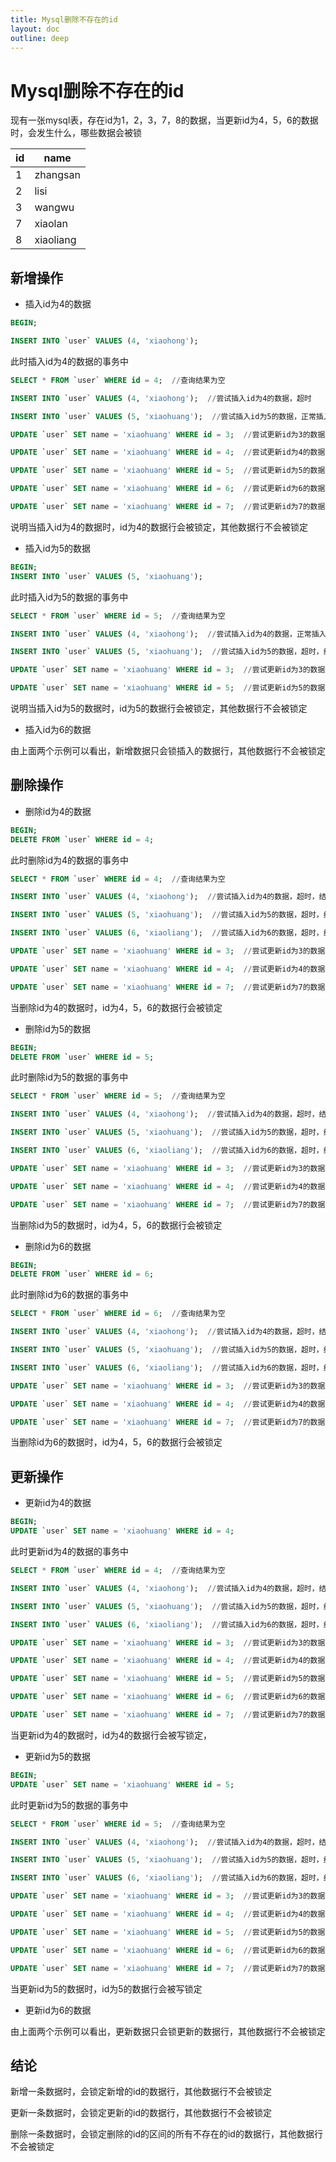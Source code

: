 ```yaml
---
title: Mysql删除不存在的id
layout: doc
outline: deep
---
```


# Mysql删除不存在的id

现有一张mysql表，存在id为1，2，3，7，8的数据，当更新id为4，5，6的数据时，会发生什么，哪些数据会被锁

| id  | name      |
| --- | --------- |
| 1   | zhangsan  |
| 2   | lisi      |
| 3   | wangwu    |
| 7   | xiaolan   |
| 8   | xiaoliang |

## 新增操作

- 插入id为4的数据

```sql
BEGIN;

INSERT INTO `user` VALUES (4, 'xiaohong');
```

此时插入id为4的数据的事务中

```sql
SELECT * FROM `user` WHERE id = 4;  //查询结果为空

INSERT INTO `user` VALUES (4, 'xiaohong');  //尝试插入id为4的数据，超时

INSERT INTO `user` VALUES (5, 'xiaohuang');  //尝试插入id为5的数据，正常插入

UPDATE `user` SET name = 'xiaohuang' WHERE id = 3;  //尝试更新id为3的数据，正常更新

UPDATE `user` SET name = 'xiaohuang' WHERE id = 4;  //尝试更新id为4的数据，超时

UPDATE `user` SET name = 'xiaohuang' WHERE id = 5;  //尝试更新id为5的数据，更新0条数据，但并没有超时

UPDATE `user` SET name = 'xiaohuang' WHERE id = 6;  //尝试更新id为6的数据，更新0条数据，但并没有超时

UPDATE `user` SET name = 'xiaohuang' WHERE id = 7;  //尝试更新id为7的数据，正常更新
```

说明当插入id为4的数据时，id为4的数据行会被锁定，其他数据行不会被锁定

- 插入id为5的数据

```sql
BEGIN;
INSERT INTO `user` VALUES (5, 'xiaohuang');
```

此时插入id为5的数据的事务中

```sql
SELECT * FROM `user` WHERE id = 5;  //查询结果为空

INSERT INTO `user` VALUES (4, 'xiaohong');  //尝试插入id为4的数据，正常插入

INSERT INTO `user` VALUES (5, 'xiaohuang');  //尝试插入id为5的数据，超时，结果显示为锁超时

UPDATE `user` SET name = 'xiaohuang' WHERE id = 3;  //尝试更新id为3的数据，正常更新

UPDATE `user` SET name = 'xiaohuang' WHERE id = 5;  //尝试更新id为5的数据，超时
```

说明当插入id为5的数据时，id为5的数据行会被锁定，其他数据行不会被锁定

- 插入id为6的数据

由上面两个示例可以看出，新增数据只会锁插入的数据行，其他数据行不会被锁定

## 删除操作

- 删除id为4的数据

```sql
BEGIN;
DELETE FROM `user` WHERE id = 4;
```

此时删除id为4的数据的事务中

```sql
SELECT * FROM `user` WHERE id = 4;  //查询结果为空

INSERT INTO `user` VALUES (4, 'xiaohong');  //尝试插入id为4的数据，超时，结果显示为锁超时

INSERT INTO `user` VALUES (5, 'xiaohuang');  //尝试插入id为5的数据，超时，结果显示为锁超时

INSERT INTO `user` VALUES (6, 'xiaoliang');  //尝试插入id为6的数据，超时，结果显示为锁超时

UPDATE `user` SET name = 'xiaohuang' WHERE id = 3;  //尝试更新id为3的数据，正常更新

UPDATE `user` SET name = 'xiaohuang' WHERE id = 4;  //尝试更新id为4的数据，超时,结果显示为锁超时

UPDATE `user` SET name = 'xiaohuang' WHERE id = 7;  //尝试更新id为7的数据，正常更新
```

当删除id为4的数据时，id为4，5，6的数据行会被锁定

- 删除id为5的数据

```sql
BEGIN;
DELETE FROM `user` WHERE id = 5;
```

此时删除id为5的数据的事务中

```sql
SELECT * FROM `user` WHERE id = 5;  //查询结果为空

INSERT INTO `user` VALUES (4, 'xiaohong');  //尝试插入id为4的数据，超时，结果显示为锁超时

INSERT INTO `user` VALUES (5, 'xiaohuang');  //尝试插入id为5的数据，超时，结果显示为锁超时

INSERT INTO `user` VALUES (6, 'xiaoliang');  //尝试插入id为6的数据，超时，结果显示为锁超时

UPDATE `user` SET name = 'xiaohuang' WHERE id = 3;  //尝试更新id为3的数据，正常更新

UPDATE `user` SET name = 'xiaohuang' WHERE id = 4;  //尝试更新id为4的数据，超时,结果显示为锁超时

UPDATE `user` SET name = 'xiaohuang' WHERE id = 7;  //尝试更新id为7的数据，正常更新
```

当删除id为5的数据时，id为4，5，6的数据行会被锁定

- 删除id为6的数据

```sql
BEGIN;
DELETE FROM `user` WHERE id = 6;
```

此时删除id为6的数据的事务中

```sql
SELECT * FROM `user` WHERE id = 6;  //查询结果为空

INSERT INTO `user` VALUES (4, 'xiaohong');  //尝试插入id为4的数据，超时，结果显示为锁超时

INSERT INTO `user` VALUES (5, 'xiaohuang');  //尝试插入id为5的数据，超时，结果显示为锁超时

INSERT INTO `user` VALUES (6, 'xiaoliang');  //尝试插入id为6的数据，超时，结果显示为锁超时

UPDATE `user` SET name = 'xiaohuang' WHERE id = 3;  //尝试更新id为3的数据，正常更新

UPDATE `user` SET name = 'xiaohuang' WHERE id = 4;  //尝试更新id为4的数据，超时,结果显示为锁超时

UPDATE `user` SET name = 'xiaohuang' WHERE id = 7;  //尝试更新id为7的数据，正常更新
```

当删除id为6的数据时，id为4，5，6的数据行会被锁定

## 更新操作

- 更新id为4的数据

```sql
BEGIN;
UPDATE `user` SET name = 'xiaohuang' WHERE id = 4;
```

此时更新id为4的数据的事务中

```sql
SELECT * FROM `user` WHERE id = 4;  //查询结果为空

INSERT INTO `user` VALUES (4, 'xiaohong');  //尝试插入id为4的数据，超时，结果显示为锁超时

INSERT INTO `user` VALUES (5, 'xiaohuang');  //尝试插入id为5的数据，超时，结果显示为锁超时

INSERT INTO `user` VALUES (6, 'xiaoliang');  //尝试插入id为6的数据，超时，结果显示为锁超时

UPDATE `user` SET name = 'xiaohuang' WHERE id = 3;  //尝试更新id为3的数据，正常更新

UPDATE `user` SET name = 'xiaohuang' WHERE id = 4;  //尝试更新id为4的数据，更新0条数据，但并没有超时

UPDATE `user` SET name = 'xiaohuang' WHERE id = 5;  //尝试更新id为5的数据，更新0条数据，但并没有超时

UPDATE `user` SET name = 'xiaohuang' WHERE id = 6;  //尝试更新id为6的数据，更新0条数据，但并没有超时

UPDATE `user` SET name = 'xiaohuang' WHERE id = 7;  //尝试更新id为7的数据，正常更新
```

当更新id为4的数据时，id为4的数据行会被写锁定，

- 更新id为5的数据

```sql
BEGIN;
UPDATE `user` SET name = 'xiaohuang' WHERE id = 5;
```

此时更新id为5的数据的事务中

```sql
SELECT * FROM `user` WHERE id = 5;  //查询结果为空

INSERT INTO `user` VALUES (4, 'xiaohong');  //尝试插入id为4的数据，超时，结果显示为锁超时

INSERT INTO `user` VALUES (5, 'xiaohuang');  //尝试插入id为5的数据，超时，结果显示为锁超时

INSERT INTO `user` VALUES (6, 'xiaoliang');  //尝试插入id为6的数据，超时，结果显示为锁超时

UPDATE `user` SET name = 'xiaohuang' WHERE id = 3;  //尝试更新id为3的数据，正常更新

UPDATE `user` SET name = 'xiaohuang' WHERE id = 4;  //尝试更新id为4的数据，更新0条数据，但并没有超时

UPDATE `user` SET name = 'xiaohuang' WHERE id = 5;  //尝试更新id为5的数据，更新0条数据，但并没有超时

UPDATE `user` SET name = 'xiaohuang' WHERE id = 6;  //尝试更新id为6的数据，更新0条数据，但并没有超时

UPDATE `user` SET name = 'xiaohuang' WHERE id = 7;  //尝试更新id为7的数据，正常更新
```

当更新id为5的数据时，id为5的数据行会被写锁定

- 更新id为6的数据

由上面两个示例可以看出，更新数据只会锁更新的数据行，其他数据行不会被锁定

## 结论

新增一条数据时，会锁定新增的id的数据行，其他数据行不会被锁定

更新一条数据时，会锁定更新的id的数据行，其他数据行不会被锁定

删除一条数据时，会锁定删除的id的区间的所有不存在的id的数据行，其他数据行不会被锁定
